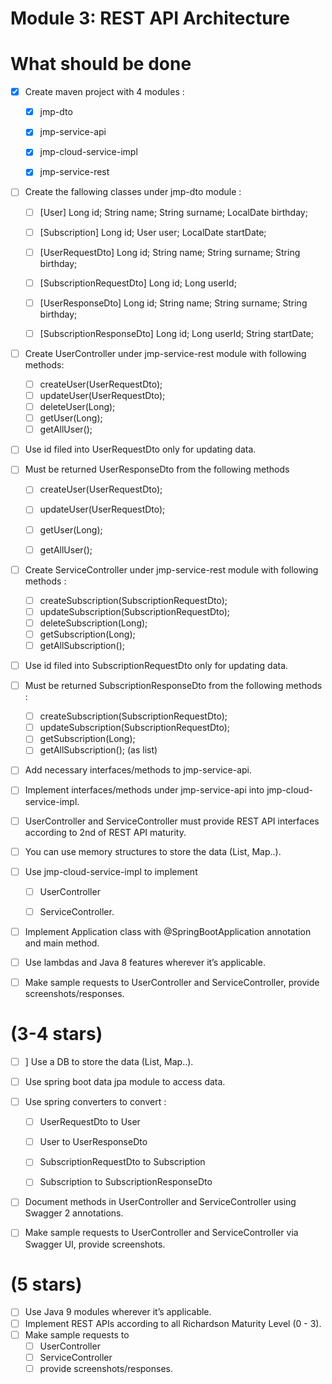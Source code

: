 # Module 3: REST API Architecture


# What should be done
- [x] Create maven project with 4 modules :
    - [x] jmp-dto 
    - [x] jmp-service-api
    - [x] jmp-cloud-service-impl
    - [x] jmp-service-rest

  
- [ ] Create the fallowing classes under jmp-dto module :
  - [ ] [User] Long id; String name; String surname; LocalDate birthday;
  - [ ] [Subscription] Long id; User user; LocalDate startDate; 
  - [ ] [UserRequestDto] Long id; String name; String surname; String birthday; 
  - [ ] [SubscriptionRequestDto] Long id; Long userId;
  - [ ] [UserResponseDto] Long id; String name; String surname; String birthday;
  - [ ] [SubscriptionResponseDto] Long id; Long userId; String startDate;


- [ ] Create UserController under jmp-service-rest module with following methods:
  - [ ] createUser(UserRequestDto);
  - [ ] updateUser(UserRequestDto);
  - [ ] deleteUser(Long);
  - [ ] getUser(Long);
  - [ ] getAllUser();
- [ ] Use id filed into UserRequestDto only for updating data.


- [ ] Must be returned UserResponseDto from the following methods
  - [ ] createUser(UserRequestDto);
  - [ ] updateUser(UserRequestDto);
  - [ ] getUser(Long);
  - [ ] getAllUser();


- [ ] Create ServiceController under jmp-service-rest module with following methods :
  - [ ] createSubscription(SubscriptionRequestDto);
  - [ ] updateSubscription(SubscriptionRequestDto);
  - [ ] deleteSubscription(Long);
  - [ ] getSubscription(Long);
  - [ ] getAllSubscription();

- [ ] Use id filed into SubscriptionRequestDto only for updating data.


- [ ] Must be returned SubscriptionResponseDto from the following methods :
  - [ ] createSubscription(SubscriptionRequestDto);
  - [ ] updateSubscription(SubscriptionRequestDto); 
  - [ ] getSubscription(Long);
  - [ ] getAllSubscription(); (as list)

- [ ] Add necessary interfaces/methods to jmp-service-api.


- [ ] Implement interfaces/methods under jmp-service-api into jmp-cloud-service-impl.


- [ ] UserController and ServiceController must provide REST API interfaces according to 2nd of REST API maturity.

- [ ] You can use memory structures to store the data (List, Map..).

- [ ] Use jmp-cloud-service-impl to implement 
  - [ ] UserController
  - [ ] ServiceController.


- [ ] Implement Application class with @SpringBootApplication annotation and main method.

- [ ] Use lambdas and Java 8 features wherever it’s applicable.

- [ ] Make sample requests to UserController and ServiceController, provide screenshots/responses.

# (3-4 stars)

- [ ] ] Use a DB to store the data (List, Map..).

- [ ] Use spring boot data jpa module to access data.

- [ ] Use spring converters to convert :
  - [ ] UserRequestDto to User
  - [ ] User to UserResponseDto
  - [ ] SubscriptionRequestDto to Subscription
  - [ ] Subscription to SubscriptionResponseDto


- [ ] Document methods in UserController and ServiceController using Swagger 2 annotations.

- [ ] Make sample requests to UserController and ServiceController via Swagger UI, provide screenshots.

# (5 stars)

- [ ] Use Java 9 modules wherever it’s applicable.
- [ ] Implement REST APIs according to all Richardson Maturity Level (0 - 3).
- [ ] Make sample requests to 
  - [ ] UserController
  - [ ] ServiceController
  - [ ] provide screenshots/responses.
